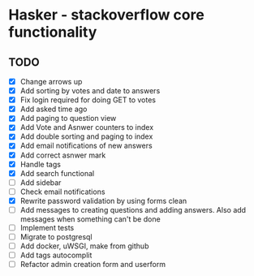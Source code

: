 # Hasker - stackoverflow core functionality

## TODO

- [x] Change arrows up
- [x] Add sorting by votes and date to answers
- [x] Fix login required for doing GET to votes
- [x] Add asked time ago
- [x] Add paging to question view
- [x] Add Vote and Asnwer counters to index
- [x] Add double sorting and paging to index
- [x] Add email notifications of new answers
- [x] Add correct asnwer mark
- [x] Handle tags
- [x] Add search functional
- [ ] Add sidebar
- [ ] Check email notifications
- [x] Rewrite password validation by using forms clean
- [ ] Add messages to creating questions and adding answers. Also add messages when something can't be done
- [ ] Implement tests
- [ ] Migrate to postgresql
- [ ] Add docker, uWSGI, make from github
- [ ] Add tags autocomplit
- [ ] Refactor admin creation form and userform
